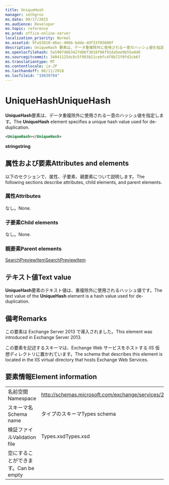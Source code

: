 ```yaml
---
title: UniqueHash
manager: sethgros
ms.date: 09/17/2015
ms.audience: Developer
ms.topic: reference
ms.prod: office-online-server
localization_priority: Normal
ms.assetid: 9fa53810-d6ec-406b-bdde-ddf33f03600f
description: UniqueHash 要素は、データ重複除外に使用される一意のハッシュ値を指定します。
ms.openlocfilehash: 5a590fd863427d86f3010f98f91da5ee9b55edd0
ms.sourcegitcommit: 34041125dc8c5f993b21cebfc4f8b72f0fd2cb6f
ms.translationtype: MT
ms.contentlocale: ja-JP
ms.lasthandoff: 06/11/2018
ms.locfileid: "19839794"
---
```

# <a name="uniquehash"></a><span data-ttu-id="9cb6a-103">UniqueHash</span><span class="sxs-lookup"><span data-stu-id="9cb6a-103">UniqueHash</span></span>

<span data-ttu-id="9cb6a-104">**UniqueHash**要素は、データ重複除外に使用される一意のハッシュ値を指定します。</span><span class="sxs-lookup"><span data-stu-id="9cb6a-104">The **UniqueHash** element specifies a unique hash value used for de-duplication.</span></span> 
  
```XML
<UniqueHash></UniqueHash>
```

 <span data-ttu-id="9cb6a-105">**string**</span><span class="sxs-lookup"><span data-stu-id="9cb6a-105">**string**</span></span>
## <a name="attributes-and-elements"></a><span data-ttu-id="9cb6a-106">属性および要素</span><span class="sxs-lookup"><span data-stu-id="9cb6a-106">Attributes and elements</span></span>

<span data-ttu-id="9cb6a-107">以下のセクションで、属性、子要素、親要素について説明します。</span><span class="sxs-lookup"><span data-stu-id="9cb6a-107">The following sections describe attributes, child elements, and parent elements.</span></span>
  
### <a name="attributes"></a><span data-ttu-id="9cb6a-108">属性</span><span class="sxs-lookup"><span data-stu-id="9cb6a-108">Attributes</span></span>

<span data-ttu-id="9cb6a-109">なし。</span><span class="sxs-lookup"><span data-stu-id="9cb6a-109">None.</span></span>
  
### <a name="child-elements"></a><span data-ttu-id="9cb6a-110">子要素</span><span class="sxs-lookup"><span data-stu-id="9cb6a-110">Child elements</span></span>

<span data-ttu-id="9cb6a-111">なし。</span><span class="sxs-lookup"><span data-stu-id="9cb6a-111">None.</span></span>
  
### <a name="parent-elements"></a><span data-ttu-id="9cb6a-112">親要素</span><span class="sxs-lookup"><span data-stu-id="9cb6a-112">Parent elements</span></span>

[<span data-ttu-id="9cb6a-113">SearchPreviewItem</span><span class="sxs-lookup"><span data-stu-id="9cb6a-113">SearchPreviewItem</span></span>](searchpreviewitem.md)
  
## <a name="text-value"></a><span data-ttu-id="9cb6a-114">テキスト値</span><span class="sxs-lookup"><span data-stu-id="9cb6a-114">Text value</span></span>

<span data-ttu-id="9cb6a-115">**UniqueHash**要素のテキスト値は、重複除外に使用されるハッシュ値です。</span><span class="sxs-lookup"><span data-stu-id="9cb6a-115">The text value of the **UniqueHash** element is a hash value used for de-duplication.</span></span> 
  
## <a name="remarks"></a><span data-ttu-id="9cb6a-116">備考</span><span class="sxs-lookup"><span data-stu-id="9cb6a-116">Remarks</span></span>

<span data-ttu-id="9cb6a-117">この要素は Exchange Server 2013 で導入されました。</span><span class="sxs-lookup"><span data-stu-id="9cb6a-117">This element was introduced in Exchange Server 2013.</span></span>
  
<span data-ttu-id="9cb6a-118">この要素を記述するスキーマは、Exchange Web サービスをホストする IIS 仮想ディレクトリに置かれています。</span><span class="sxs-lookup"><span data-stu-id="9cb6a-118">The schema that describes this element is located in the IIS virtual directory that hosts Exchange Web Services.</span></span>
  
## <a name="element-information"></a><span data-ttu-id="9cb6a-119">要素情報</span><span class="sxs-lookup"><span data-stu-id="9cb6a-119">Element information</span></span>

|||
|:-----|:-----|
|<span data-ttu-id="9cb6a-120">名前空間</span><span class="sxs-lookup"><span data-stu-id="9cb6a-120">Namespace</span></span>  <br/> |http://schemas.microsoft.com/exchange/services/2006/types  <br/> |
|<span data-ttu-id="9cb6a-121">スキーマ名</span><span class="sxs-lookup"><span data-stu-id="9cb6a-121">Schema name</span></span>  <br/> |<span data-ttu-id="9cb6a-122">タイプのスキーマ</span><span class="sxs-lookup"><span data-stu-id="9cb6a-122">Types schema</span></span>  <br/> |
|<span data-ttu-id="9cb6a-123">検証ファイル</span><span class="sxs-lookup"><span data-stu-id="9cb6a-123">Validation file</span></span>  <br/> |<span data-ttu-id="9cb6a-124">Types.xsd</span><span class="sxs-lookup"><span data-stu-id="9cb6a-124">Types.xsd</span></span>  <br/> |
|<span data-ttu-id="9cb6a-125">空にすることができます。</span><span class="sxs-lookup"><span data-stu-id="9cb6a-125">Can be empty</span></span>  <br/> ||
   

